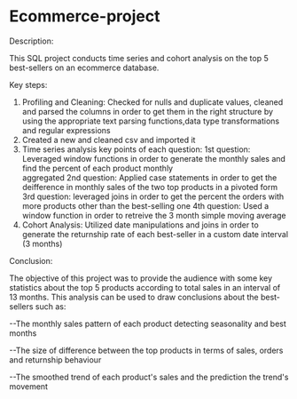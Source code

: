 # Ecommerce-project
Description:

This SQL project conducts time series and cohort analysis on the top 5 best-sellers on an ecommerce database.
   
   Key steps:
1. Profiling and Cleaning:
   Checked for nulls and duplicate values, cleaned and parsed the columns in order to get them in the
    right structure by using the appropriate text parsing functions,data type transformations and regular expressions 
2. Created a new and cleaned csv and imported it
3. Time series analysis key points of each question:
   1st question: Leveraged window functions in order to generate the monthly sales and find the percent of each product monthly          
   aggregated
   2nd question: Applied case statements in order to get the deifference in monthly sales of the two top products in a pivoted form 
   3rd question: leveraged joins in order to get the percent the orders with more products other than the best-selling one
   4th question: Used a window function in order to retreive the 3 month simple moving average
5. Cohort Analysis: Utilized date manipulations and joins in order to generate the returnship rate of each best-seller in a custom date        interval (3 months)

Conclusion:

The objective of this project was to provide the audience with some key statistics about the top 5 products according to total sales in an interval of 13 months. This analysis can be used to draw conclusions about the best-sellers such as:

--The monthly sales pattern of each product detecting seasonality and best months 

--The size of difference between the top products in terms of sales, orders and returnship behaviour

--The smoothed trend of each product's sales and the prediction the trend's movement

